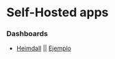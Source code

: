 # Self-Hosted apps

### Dashboards
- [Heimdall](Heimdall/Heimdallinstall.md) || [Ejemplo](Heimdall/heimdallEjemplo.png)

